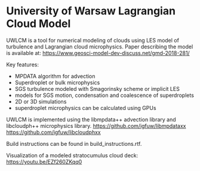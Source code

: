 # University of Warsaw Lagrangian Cloud Model

UWLCM is a tool for numerical modeling of clouds using LES model of turbulence and Lagrangian cloud microphysics.
Paper describing the model is available at: https://www.geosci-model-dev-discuss.net/gmd-2018-281/

Key features:
 - MPDATA algorithm for advection
 - Superdroplet or bulk microphysics
 - SGS turbulence modeled with Smagorinsky scheme or implicit LES
 - models for SGS motion, condensation and coalescence of superdroplets
 - 2D or 3D simulations
 - superdroplet microphysics can be calculated using GPUs

UWLCM is implemented using the libmpdata++ advection library and libcloudph++ microphysics library.
https://github.com/igfuw/libmpdataxx
https://github.com/igfuw/libcloudphxx

Build instructions can be found in build_instructions.rtf.
 
Visualization of a modeled stratocumulus cloud deck:
https://youtu.be/EZf260ZKqq0
